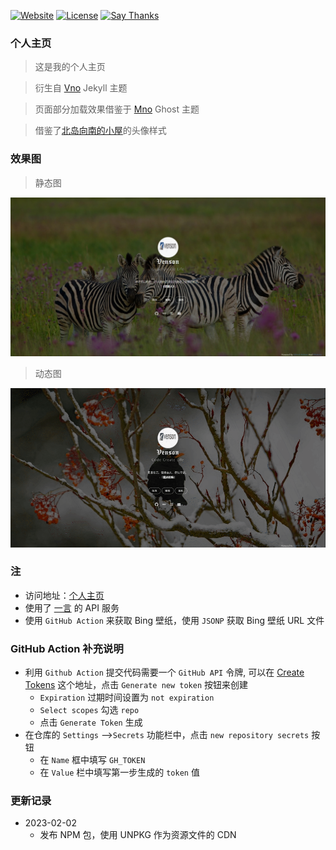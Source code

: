 [![Website](https://img.shields.io/website-up-down-green-red/http/venson.me.svg)](http://venson.me/)
[![License](https://img.shields.io/github/license/VensonYang/VensonYang.github.io.svg)](/LICENSE)
[![Say Thanks](https://img.shields.io/badge/Say-Thanks!-1EAEDB.svg)](https://saythanks.io/to/venson)

### 个人主页

>这是我的个人主页

>衍生自 [Vno](https://github.com/onevcat/vno-jekyll) Jekyll 主题

>页面部分加载效果借鉴于 [Mno](https://github.com/mcc108/mno) Ghost 主题

>借鉴了[北岛向南的小屋](https://javef.github.io/)的头像样式

### 效果图

>静态图

![主页JPG](./assets/img/home.jpg)

>动态图

![主页GIF](./assets/img/home.gif)

### 注

- 访问地址：[个人主页](http://venson.me/)
- 使用了 [一言](http://hitokoto.cn/) 的 API 服务
- 使用 `GitHub Action` 来获取 Bing 壁纸，使用 `JSONP` 获取 Bing 壁纸 URL 文件

### GitHub Action 补充说明

- 利用 `Github Action` 提交代码需要一个 `GitHub API` 令牌, 可以在 [Create Tokens](https://github.com/settings/tokens) 这个地址，点击 `Generate new token` 按钮来创建
  - `Expiration` 过期时间设置为 `not expiration`
  - `Select scopes` 勾选 `repo`
  - 点击 `Generate Token` 生成
- 在仓库的 `Settings` ——>`Secrets` 功能栏中，点击 `new repository secrets` 按钮
  -  在 `Name` 框中填写 `GH_TOKEN`
  - 在 `Value` 栏中填写第一步生成的 `token` 值


### 更新记录
- 2023-02-02
  - 发布 NPM 包，使用 UNPKG 作为资源文件的 CDN 

